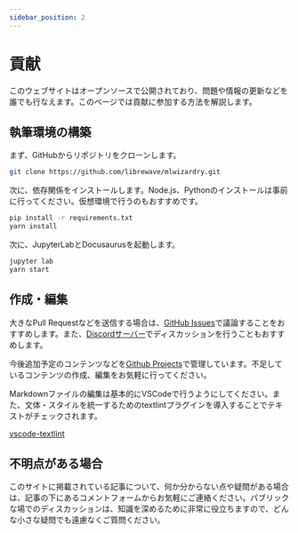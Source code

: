 ```yaml
---
sidebar_position: 2
---
```


# 貢献

このウェブサイトはオープンソースで公開されており、問題や情報の更新などを誰でも行なえます。このページでは貢献に参加する方法を解説します。

## 執筆環境の構築

まず、GitHubからリポジトリをクローンします。

```bash
git clone https://github.com/librewave/mlwizardry.git
```

次に、依存関係をインストールします。Node.js、Pythonのインストールは事前に行ってください。仮想環境で行うのもおすすめです。

```bash
pip install -r requirements.txt
yarn install
```

次に、JupyterLabとDocusaurusを起動します。

```bash
jupyter lab
yarn start
```

## 作成・編集

大きなPull Requestなどを送信する場合は、[GitHub Issues](https://github.com/librewave/mlwizardry/issues)で議論することをおすすめします。また、[Discordサーバー](https://discord.gg/kU4VJGNdwX)でディスカッションを行うこともおすすめします。

今後追加予定のコンテンツなどを[Github Projects](https://github.com/orgs/librewave/projects/1)で管理しています。不足しているコンテンツの作成、編集をお気軽に行ってください。

Markdownファイルの編集は基本的にVSCodeで行うようにしてください。また、文体・スタイルを統一するためのtextlintプラグインを導入することでテキストがチェックされます。

[vscode-textlint](https://marketplace.visualstudio.com/items?itemName=taichi.vscode-textlint)

## 不明点がある場合

このサイトに掲載されている記事について、何か分からない点や疑問がある場合は、記事の下にあるコメントフォームからお気軽にご連絡ください。パブリックな場でのディスカッションは、知識を深めるために非常に役立ちますので、どんな小さな疑問でも遠慮なくご質問ください。